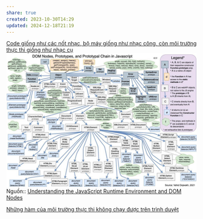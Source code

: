 ```yaml
---
share: true
created: 2023-10-30T14:29
updated: 2024-12-18T21:19
---
```

[Code giống như các nốt nhạc, bộ máy giống như nhạc công, còn môi trường thực thi giống như nhạc cụ](../../../../../Kh%C3%A1i%20ni%E1%BB%87m%20c%C6%A1%20b%E1%BA%A3n%20v%C3%A0%20nguy%C3%AAn%20l%C3%BD%20l%E1%BA%ADp%20tr%C3%ACnh/Ki%E1%BB%83u%20v%C3%A0%20vi%E1%BB%87c%20th%E1%BB%B1c%20thi/M%C3%B4i%20tr%C6%B0%E1%BB%9Dng%20th%E1%BB%B1c%20thi/Code%20gi%E1%BB%91ng%20nh%C6%B0%20c%C3%A1c%20n%E1%BB%91t%20nh%E1%BA%A1c,%20b%E1%BB%99%20m%C3%A1y%20gi%E1%BB%91ng%20nh%C6%B0%20nh%E1%BA%A1c%20c%C3%B4ng,%20c%C3%B2n%20m%C3%B4i%20tr%C6%B0%E1%BB%9Dng%20th%E1%BB%B1c%20thi%20gi%E1%BB%91ng%20nh%C6%B0%20nh%E1%BA%A1c%20c%E1%BB%A5.md)
![DOM nodes, prototype trong JS.jpg](../../../../../../attachments/DOM%20nodes,%20prototype%20trong%20JS.jpg)
Nguồn:: [Understanding the JavaScript Runtime Environment and DOM Nodes](https://vahid.blog/post/2021-03-21-understanding-the-javascript-runtime-environment-and-dom-nodes/)

[Những hàm của môi trường thực thi không chạy được trên trình duyệt](./Nh%E1%BB%AFng%20h%C3%A0m%20c%E1%BB%A7a%20m%C3%B4i%20tr%C6%B0%E1%BB%9Dng%20th%E1%BB%B1c%20thi%20kh%C3%B4ng%20ch%E1%BA%A1y%20%C4%91%C6%B0%E1%BB%A3c%20tr%C3%AAn%20tr%C3%ACnh%20duy%E1%BB%87t.md)
